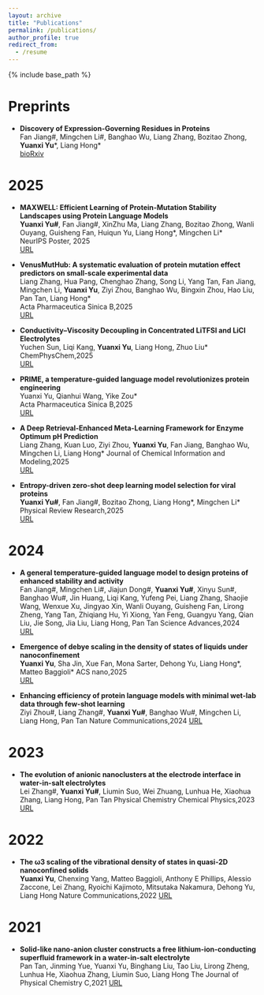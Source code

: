 ```yaml
---
layout: archive
title: "Publications"
permalink: /publications/
author_profile: true
redirect_from:
  - /resume
---
```


{% include base_path %}

Preprints
======
* **Discovery of Expression-Governing Residues in Proteins**  
Fan Jiang#, Mingchen Li#, Banghao Wu, Liang Zhang, Bozitao Zhong, **Yuanxi Yu***, Liang Hong*  
[bioRxiv](https://www.biorxiv.org/content/10.1101/2025.01.06.631498v1)

2025
======
* **MAXWELL: Efficient Learning of Protein-Mutation Stability Landscapes using Protein Language Models**  
**Yuanxi Yu#**, Fan Jiang#, XinZhu Ma, Liang Zhang, Bozitao Zhong, Wanli Ouyang, Guisheng Fan, Huiqun Yu, Liang Hong*, Mingchen Li*  
NeurIPS Poster, 2025  
[URL](https://www.biorxiv.org/content/10.1101/2025.05.30.656964v1)

* **VenusMutHub: A systematic evaluation of protein mutation effect predictors on small-scale experimental data**  
Liang Zhang, Hua Pang, Chenghao Zhang, Song Li, Yang Tan, Fan Jiang, Mingchen Li, **Yuanxi Yu**, Ziyi Zhou, Banghao Wu, Bingxin Zhou, Hao Liu, Pan Tan, Liang Hong*  
Acta Pharmaceutica Sinica B,2025  
[URL](https://www.sciencedirect.com/science/article/pii/S2211383525001650)

* **Conductivity–Viscosity Decoupling in Concentrated LiTFSI and LiCl Electrolytes**  
Yuchen Sun, Liqi Kang, **Yuanxi Yu**, Liang Hong, Zhuo Liu*   
ChemPhysChem,2025  
[URL](https://chemistry-europe.onlinelibrary.wiley.com/doi/abs/10.1002/cphc.202400981)

* **PRIME, a temperature-guided language model revolutionizes protein engineering**  
Yuanxi Yu, Qianhui Wang, Yike Zou*  
Acta Pharmaceutica Sinica B,2025  
[URL](https://pmc.ncbi.nlm.nih.gov/articles/PMC12254772/)

* **A Deep Retrieval-Enhanced Meta-Learning Framework for Enzyme Optimum pH Prediction**  
Liang Zhang, Kuan Luo, Ziyi Zhou, **Yuanxi Yu**, Fan Jiang, Banghao Wu, Mingchen Li, Liang Hong*
Journal of Chemical Information and Modeling,2025  
[URL](https://pubs.acs.org/doi/abs/10.1021/acs.jcim.4c02291)

* **Entropy-driven zero-shot deep learning model selection for viral proteins**  
**Yuanxi Yu#**, Fan Jiang#, Bozitao Zhong, Liang Hong*, Mingchen Li*
Physical Review Research,2025  
[URL](https://journals.aps.org/prresearch/abstract/10.1103/PhysRevResearch.7.013229)

2024
======
* **A general temperature-guided language model to design proteins of enhanced stability and activity**  
Fan Jiang#, Mingchen Li#, Jiajun Dong#, **Yuanxi Yu#**, Xinyu Sun#, Banghao Wu#, Jin Huang, Liqi Kang, Yufeng Pei, Liang Zhang, Shaojie Wang, Wenxue Xu, Jingyao Xin, Wanli Ouyang, Guisheng Fan, Lirong Zheng, Yang Tan, Zhiqiang Hu, Yi Xiong, Yan Feng, Guangyu Yang, Qian Liu, Jie Song, Jia Liu, Liang Hong, Pan Tan
Science Advances,2024  
[URL](https://www.science.org/doi/full/10.1126/sciadv.adr2641)

* **Emergence of debye scaling in the density of states of liquids under nanoconfinement**  
**Yuanxi Yu**, Sha Jin, Xue Fan, Mona Sarter, Dehong Yu, Liang Hong*, Matteo Baggioli*
ACS nano,2025  
[URL](https://pubs.acs.org/doi/abs/10.1021/acsnano.4c04729)

* **Enhancing efficiency of protein language models with minimal wet-lab data through few-shot learning**   
Ziyi Zhou#, Liang Zhang#, **Yuanxi Yu#**, Banghao Wu#, Mingchen Li, Liang Hong, Pan Tan
Nature Communications,2024 
[URL](https://www.nature.com/articles/s41467-024-49798-6)

2023
======
* **The evolution of anionic nanoclusters at the electrode interface in water-in-salt electrolytes**  
Lei Zhang#, **Yuanxi Yu#**, Liumin Suo, Wei Zhuang, Lunhua He, Xiaohua Zhang, Liang Hong, Pan Tan
Physical Chemistry Chemical Physics,2023  
[URL](https://pubs.rsc.org/en/content/articlelanding/2023/cp/d3cp00803g/unauth)


2022
======
* **The ω3 scaling of the vibrational density of states in quasi-2D nanoconfined solids**  
**Yuanxi Yu**, Chenxing Yang, Matteo Baggioli, Anthony E Phillips, Alessio Zaccone, Lei Zhang, Ryoichi Kajimoto, Mitsutaka Nakamura, Dehong Yu, Liang Hong 
Nature Communications,2022 
[URL](https://www.nature.com/articles/s41467-022-31349-6)
  
2021
======
* **Solid-like nano-anion cluster constructs a free lithium-ion-conducting superfluid framework in a water-in-salt electrolyte**  
Pan Tan, Jinming Yue, Yuanxi Yu, Binghang Liu, Tao Liu, Lirong Zheng, Lunhua He, Xiaohua Zhang, Liumin Suo, Liang Hong
The Journal of Physical Chemistry C,2021 
[URL](https://pubs.acs.org/doi/abs/10.1021/acs.jpcc.1c01663)
  
